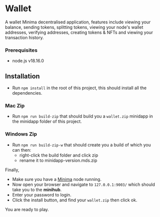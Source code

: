# Wallet

A wallet Minima decentralised application, features include viewing your balance, sending tokens, splitting tokens, viewing your node's wallet addresses, verifying addresses, creating tokens & NFTs and viewing your transaction history.


### Prerequisites

- node.js v18.16.0

## Installation

- Run `npm install` in the root of this project, this should install all the dependencies.

### Mac Zip
- Run `npm run build-zip` that should build you a `wallet.zip` minidapp in the minidapp folder of this project.
### Windows Zip
- Run `npm run build-zip-w` that should create you a build of which you can then:
  - right-click the build folder and click zip
  - rename it to minidapp-version.mds.zip

Finally,

- Make sure you have a [Minima](https://github.com/minima-global/Minima) node running.
- Now open your browser and navigate to `127.0.0.1:9003/` which should take you to the **minihub**.
- Enter your password to login. 
- Click the install button, and find your `wallet.zip` then click ok.

You are ready to play.